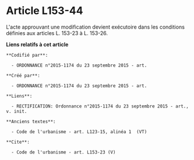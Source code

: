 # Article L153-44

L'acte approuvant une modification devient exécutoire dans les conditions définies aux articles L. 153-23 à L. 153-26.

**Liens relatifs à cet article**

	**Codifié par**:

	  - ORDONNANCE n°2015-1174 du 23 septembre 2015 - art.

	**Créé par**:

	  - ORDONNANCE n°2015-1174 du 23 septembre 2015 - art.

	**Liens**:

	  - RECTIFICATION: Ordonnance n°2015-1174 du 23 septembre 2015 - art., v. init.

	**Anciens textes**:

	  - Code de l'urbanisme - art. L123-15, alinéa 1  (VT)

	**Cite**:

	  - Code de l'urbanisme - art. L153-23 (V)
